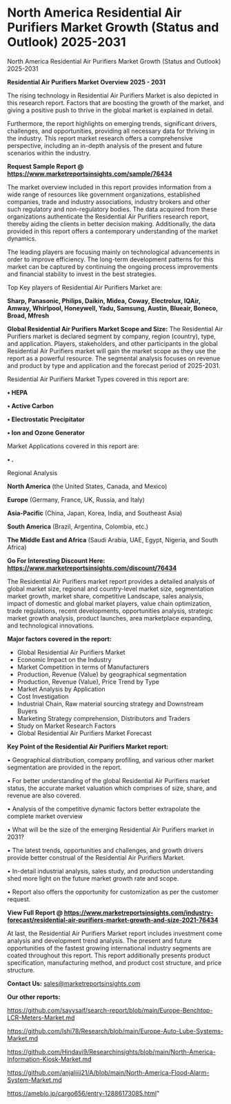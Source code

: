 # North America Residential Air Purifiers Market Growth (Status and Outlook) 2025-2031
 North America Residential Air Purifiers Market Growth (Status and Outlook) 2025-2031

<Strong> Residential Air Purifiers Market Overview 2025 - 2031</strong>

The rising technology in Residential Air Purifiers Market is also depicted in this research report. Factors that are boosting the growth of the market, and giving a positive push to thrive in the global market is explained in detail.

Furthermore, the report highlights on emerging trends, significant drivers, challenges, and opportunities, providing all necessary data for thriving in the industry. This report market research offers a comprehensive perspective, including an in-depth analysis of the present and future scenarios within the industry.

<strong>Request Sample Report @ <a href=https://www.marketreportsinsights.com/sample/76434>https://www.marketreportsinsights.com/sample/76434</a></strong>

The market overview included in this report provides information from a wide range of resources like government organizations, established companies, trade and industry associations, industry brokers and other such regulatory and non-regulatory bodies. The data acquired from these organizations authenticate the Residential Air Purifiers research report, thereby aiding the clients in better decision making. Additionally, the data provided in this report offers a contemporary understanding of the market dynamics.

The leading players are focusing mainly on technological advancements in order to improve efficiency. The long-term development patterns for this market can be captured by continuing the ongoing process improvements and financial stability to invest in the best strategies.

Top Key players of Residential Air Purifiers Market are:

<strong>Sharp, Panasonic, Philips, Daikin, Midea, Coway, Electrolux, IQAir, Amway, Whirlpool, Honeywell, Yadu, Samsung, Austin, Blueair, Boneco, Broad, Mfresh</strong>

<strong><b>Global Residential Air Purifiers Market Scope and Size:</b></strong>
The Residential Air Purifiers market is declared segment by company, region (country), type, and application. Players, stakeholders, and other participants in the global Residential Air Purifiers market will gain the market scope as they use the report as a powerful resource. The segmental analysis focuses on revenue and product by type and application and the forecast period of 2025-2031.

Residential Air Purifiers Market Types covered in this report are:

<strong>• HEPA

• Active Carbon

• Electrostatic Precipitator

• Ion and Ozone Generator</strong>

Market Applications covered in this report are:

<strong>• .</strong> 

Regional Analysis

<strong>North America</strong> (the United States, Canada, and Mexico)

<strong>Europe</strong> (Germany, France, UK, Russia, and Italy)

<strong>Asia-Pacific</strong> (China, Japan, Korea, India, and Southeast Asia)

<strong>South America</strong> (Brazil, Argentina, Colombia, etc.)

<strong>The Middle East and Africa</strong> (Saudi Arabia, UAE, Egypt, Nigeria, and South Africa)

<strong>Go For Interesting Discount Here: <a href=https://www.marketreportsinsights.com/discount/76434>https://www.marketreportsinsights.com/discount/76434</a></strong>

The Residential Air Purifiers market report provides a detailed analysis of global market size, regional and country-level market size, segmentation market growth, market share, competitive Landscape, sales analysis, impact of domestic and global market players, value chain optimization, trade regulations, recent developments, opportunities analysis, strategic market growth analysis, product launches, area marketplace expanding, and technological innovations.

<strong><b>Major factors covered in the report:</b></strong>
<ul>
  <li>Global Residential Air Purifiers Market </li>
  <li>Economic Impact on the Industry</li>
  <li>Market Competition in terms of Manufacturers</li>
  <li>Production, Revenue (Value) by geographical segmentation</li>
  <li>Production, Revenue (Value), Price Trend by Type</li>
  <li>Market Analysis by Application</li>
  <li>Cost Investigation</li>
  <li>Industrial Chain, Raw material sourcing strategy and Downstream Buyers</li>
  <li>Marketing Strategy comprehension, Distributors and Traders</li>
  <li>Study on Market Research Factors</li>
  <li>Global Residential Air Purifiers Market Forecast</li>
</ul>

<strong><b>Key Point of the Residential Air Purifiers Market report:</b></strong>

• Geographical distribution, company profiling, and various other market segmentation are provided in the report.

• For better understanding of the global Residential Air Purifiers market status, the accurate market valuation which comprises of size, share, and revenue are also covered.

• Analysis of the competitive dynamic factors better extrapolate the complete market overview

• What will be the size of the emerging Residential Air Purifiers market in 2031?

• The latest trends, opportunities and challenges, and growth drivers provide better construal of the Residential Air Purifiers Market.

• In-detail industrial analysis, sales study, and production understanding shed more light on the future market growth rate and scope.

• Report also offers the opportunity for customization as per the customer request.

<strong><b>View Full Report @ <a href=https://www.marketreportsinsights.com/industry-forecast/residential-air-purifiers-market-growth-and-size-2021-76434>https://www.marketreportsinsights.com/industry-forecast/residential-air-purifiers-market-growth-and-size-2021-76434</a></b></strong>


At last, the Residential Air Purifiers Market report includes investment come analysis and development trend analysis. The present and future opportunities of the fastest growing international industry segments are coated throughout this report. This report additionally presents product specification, manufacturing method, and product cost structure, and price structure.

<strong>Contact Us:</strong>
sales@marketreportsinsights.com

<strong>Our other reports:</strong>

<a href=https://github.com/sayysaif/search-report/blob/main/Europe-Benchtop-LCR-Meters-Market.md>https://github.com/sayysaif/search-report/blob/main/Europe-Benchtop-LCR-Meters-Market.md</a>

<a href=https://github.com/Ishi78/Research/blob/main/Europe-Auto-Lube-Systems-Market.md>https://github.com/Ishi78/Research/blob/main/Europe-Auto-Lube-Systems-Market.md</a>

<a href=https://github.com/Hindavi9/Researchinsights/blob/main/North-America-Information-Kiosk-Market.md>https://github.com/Hindavi9/Researchinsights/blob/main/North-America-Information-Kiosk-Market.md</a>

<a href=https://github.com/anjaliiii21/A/blob/main/North-America-Flood-Alarm-System-Market.md>https://github.com/anjaliiii21/A/blob/main/North-America-Flood-Alarm-System-Market.md</a>

<a href=https://ameblo.jp/cargo656/entry-12886173085.html>https://ameblo.jp/cargo656/entry-12886173085.html</a>"
